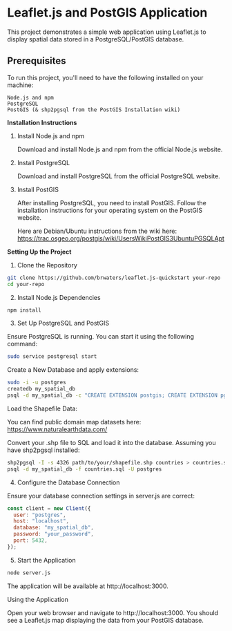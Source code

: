 # Leaflet.js and PostGIS Application

This project demonstrates a simple web application using Leaflet.js to display spatial data stored in a PostgreSQL/PostGIS database.

## Prerequisites

To run this project, you'll need to have the following installed on your machine:

    Node.js and npm
    PostgreSQL
    PostGIS (& shp2pgsql from the PostGIS Installation wiki)

**Installation Instructions**

1. Install Node.js and npm

   Download and install Node.js and npm from the official Node.js website.

2. Install PostgreSQL

   Download and install PostgreSQL from the official PostgreSQL website.

3. Install PostGIS

   After installing PostgreSQL, you need to install PostGIS. Follow the installation instructions for your operating system on the PostGIS website.

   Here are Debian/Ubuntu instructions from the wiki here: https://trac.osgeo.org/postgis/wiki/UsersWikiPostGIS3UbuntuPGSQLApt

**Setting Up the Project**

1. Clone the Repository

```bash
git clone https://github.com/brwaters/leaflet.js-quickstart your-repo
cd your-repo
```

2. Install Node.js Dependencies

```bash
npm install
```

3. Set Up PostgreSQL and PostGIS

Ensure PostgreSQL is running. You can start it using the following command:

```bash
sudo service postgresql start
```

Create a New Database and apply extensions:

```bash
sudo -i -u postgres
createdb my_spatial_db
psql -d my_spatial_db -c "CREATE EXTENSION postgis; CREATE EXTENSION pgrouting;"
```

Load the Shapefile Data:

You can find public domain map datasets here: https://www.naturalearthdata.com/

Convert your .shp file to SQL and load it into the database. Assuming you have shp2pgsql installed:

```bash
shp2pgsql -I -s 4326 path/to/your/shapefile.shp countries > countries.sql
psql -d my_spatial_db -f countries.sql -U postgres
```

4. Configure the Database Connection

Ensure your database connection settings in server.js are correct:

```javascript
const client = new Client({
  user: "postgres",
  host: "localhost",
  database: "my_spatial_db",
  password: "your_password",
  port: 5432,
});
```

5. Start the Application

```bash
node server.js
```

The application will be available at http://localhost:3000.

Using the Application

Open your web browser and navigate to http://localhost:3000.
You should see a Leaflet.js map displaying the data from your PostGIS database.
